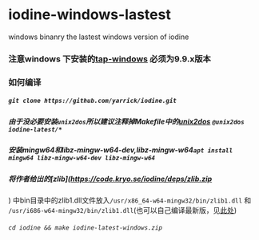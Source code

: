 # iodine-windows-lastest
windows binanry
the lastest windows version of iodine
### 注意windows 下安装的[tap-windows](http://build.openvpn.net/downloads/releases/tap-windows-9.9.2_3.exe) 必须为9.9.x版本

### 如何编译

#####   `git clone https://github.com/yarrick/iodine.git`

##### 由于没必要安装`unix2dos`所以建议注释掉Makefile中的[unix2dos](https://github.com/yarrick/iodine/blob/1df7d235f5e1650ff5a2a0cc8fee461ff9f0c106/Makefile#L61) `@unix2dos iodine-latest/*`

##### 安装mingw64和libz-mingw-w64-dev,libz-mingw-w64`apt install mingw64 libz-mingw-w64-dev libz-mingw-w64`

##### 将作者给出的[zlib](https://code.kryo.se/iodine/deps/zlib.zip
) 中bin目录中的zlib1.dll文件放入`/usr/x86_64-w64-mingw32/bin/zlib1.dll` 和 `/usr/i686-w64-mingw32/bin/zlib1.dll`(也可以自己编译最新版，见[此处](https://blog.csdn.net/sunsides/article/details/84546335))

###### `cd iodine && make iodine-latest-windows.zip`
